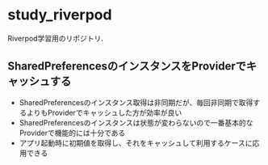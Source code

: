 # study_riverpod

Riverpod学習用のリポジトリ.

## SharedPreferencesのインスタンスをProviderでキャッシュする

* SharedPreferencesのインスタンス取得は非同期だが、毎回非同期で取得するよりもProviderでキャッシュした方が効率が良い
* SharedPreferencesのインスタンスは状態が変わらないので一番基本的なProviderで機能的には十分である
* アプリ起動時に初期値を取得し、それをキャッシュして利用するケースに応用できる
